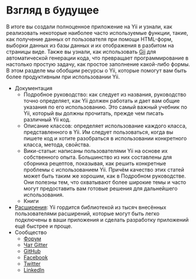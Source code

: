 Взгляд в будущее
=============

В итоге вы создали полноценное приложение на Yii и узнали, как реализовать некоторые 
наиболее часто используемые функции, такие, как получение данных от пользователя 
при помощи HTML-форм, выборки данных из базы данных и их отображения в разбитом на страницы виде. 
Также вы узнали,  как использовать [Gii](https://github.com/yiisoft/yii2-gii/blob/master/docs/guide/README.md) для
автоматической генерации кода, что превращает программирование в настолько простую задачу, как простое заполнение
какой-либо формы. В этом разделе мы обобщим ресурсы о Yii, которые помогут вам быть более продуктивным при использовании Yii.

* Документация
    - Подробное руководство:
      как следует из названия, руководство точно определяет, 
	  как Yii должен работать и дает вам общие указания по его использованию. 
	  Это самый важный учебник по Yii, который вы должны прочитать, прежде чем писать различный Yii код.
    - Описание классов:
      определяет использование каждого класса, представленного в Yii. 
	  Им следует пользоваться, когда вы пишете код и хотите разобраться в использовании конкретного класса, метода, свойства.
    - Вики-статьи:
      написаны пользователями Yii на основе их собственного опыта. 
	  Большинство из них составлены для сборника рецептов, показывая, как решить конкретные проблемы с использованием Yii. 
	  Причём качество этих статей может быть таким же хорошим, как в Подробном руководстве. 
	  Они полезны тем, что охватывают более широкие темы и часто могут предоставить вам готовые решения для дальнейшего использования.
    - Книги
* [Расширения](http://www.yiiframework.com/extensions/):
  Yii гордится библиотекой из тысяч внесённых пользователями расширений, 
  которые могут быть легко подключены в ваши приложения и сделать разработку приложений ещё быстрее и проще.
* Сообщество
    - [Форум](https://forum.yiiframework.com/)
    - [Чат Gitter](https://gitter.im/yiisoft/yii2/rus)
    - [GitHub](https://github.com/yiisoft/yii2)
    - [Facebook](https://www.facebook.com/groups/yiitalk/)
    - [Twitter](https://twitter.com/yiiframework)
    - [LinkedIn](https://www.linkedin.com/groups/yii-framework-1483367)
